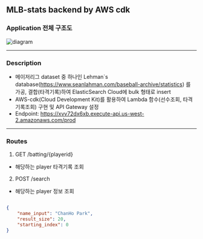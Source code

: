 ## MLB-stats backend by AWS cdk

### Application 전체 구조도
![diagram](https://user-images.githubusercontent.com/34852597/193076517-141717da-5656-41f7-adf1-b54768ecab72.png)

---

### Description

- 메이저리그 dataset 중 하나인 Lehman`s database(https://www.seanlahman.com/baseball-archive/statistics) 를 가공, 결합(타격기록)하여 ElasticSearch Cloud에 bulk 형태로 insert
- AWS-cdk(Cloud Development Kit)를 활용하여 Lambda 함수(선수조회, 타격기록조회) 구현 및 API Gateway 설정
- Endpoint: https://xvv72dx6xb.execute-api.us-west-2.amazonaws.com/prod

---

### Routes 

1. GET /batting/{playerid}

- 해당하는 player 타격기록 조회

2. POST /search

- 해당하는 player 정보 조회

```json

{
    "name_input": "ChanHo Park", 
    "result_size": 20,
    "starting_index": 0
}


```
